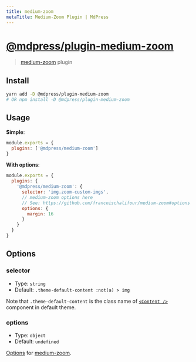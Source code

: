 ```yaml
---
title: medium-zoom
metaTitle: Medium-Zoom Plugin | MdPress
---
```


# [@mdpress/plugin-medium-zoom](https://github.com/LinFeng1997/mdpress/tree/master/packages/%40vuepress/plugin-medium-zoom)

> [medium-zoom](https://github.com/francoischalifour/medium-zoom) plugin

## Install

```bash
yarn add -D @mdpress/plugin-medium-zoom
# OR npm install -D @mdpress/plugin-medium-zoom
```

## Usage

**Simple**:

```javascript
module.exports = {
  plugins: ['@mdpress/medium-zoom']
}
```

**With options**:

```javascript
module.exports = {
  plugins: {
    '@mdpress/medium-zoom': {
      selector: 'img.zoom-custom-imgs',
      // medium-zoom options here
      // See: https://github.com/francoischalifour/medium-zoom#options
      options: {
        margin: 16
      }
    }
  }
}
```

## Options

### selector

- Type: `string`
- Default: `.theme-default-content :not(a) > img`

Note that `.theme-default-content` is the class name of [`<Content />`](../../guide/using-react.md#content) component in default theme.

### options

- Type: `object`
- Default: `undefined`

[Options](https://github.com/francoischalifour/medium-zoom#options) for [medium-zoom](https://github.com/francoischalifour/medium-zoom).
